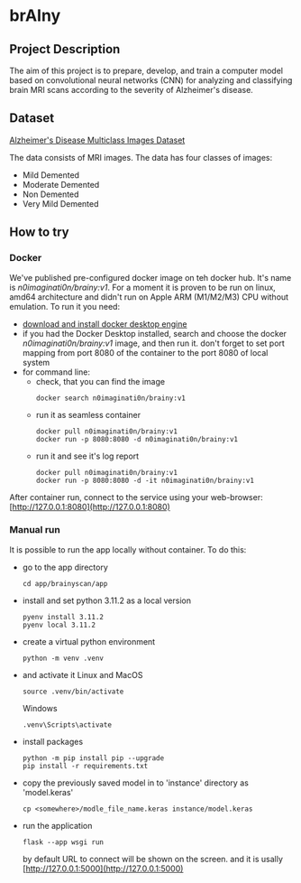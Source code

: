 # brAIny

## Project Description

The aim of this project is to prepare, develop, and train a computer model based 
on convolutional neural networks (CNN) for analyzing and classifying brain MRI scans 
according to the severity of Alzheimer's disease.

## Dataset

[Alzheimer's Disease Multiclass Images Dataset](https://www.kaggle.com/datasets/aryansinghal10/alzheimers-multiclass-dataset-equal-and-augmented)

The data consists of MRI images. The data has four classes of images:

* Mild Demented
* Moderate Demented
* Non Demented
* Very Mild Demented

## How to try

### Docker

We've published pre-configured docker image on teh docker hub. It's name is _*n0imaginati0n/brainy:v1*_. For a moment it is proven to be run on linux, amd64 architecture and didn't run on Apple ARM (M1/M2/M3) CPU without emulation. To run it you need:

* [download and install docker desktop engine](https://www.docker.com/get-started/)
* if you had the Docker Desktop installed, search and choose the docker _*n0imaginati0n/brainy:v1*_ image, and then run it. don't forget to set port mapping from port 8080 of the container to the port 8080 of local system
* for command line:
    * check, that you can find the image
        ```shell
        docker search n0imaginati0n/brainy:v1
        ```
    * run it as seamless container
        ```shell
        docker pull n0imaginati0n/brainy:v1
        docker run -p 8080:8080 -d n0imaginati0n/brainy:v1
        ```
    * run it and see it's log report
        ```shell
        docker pull n0imaginati0n/brainy:v1
        docker run -p 8080:8080 -d -it n0imaginati0n/brainy:v1
        ```

After container run, connect to the service using your web-browser: [http://127.0.0.1:8080](http://127.0.0.1:8080)

### Manual run

It is possible to run the app locally without container. To do this:

* go to the app directory
    ```shell
    cd app/brainyscan/app
    ```

* install and set python 3.11.2 as a local version
    ```shell
    pyenv install 3.11.2
    pyenv local 3.11.2
    ```
* create a virtual python environment
    ```shell
    python -m venv .venv
    ```
*  and activate it
    Linux and MacOS
    ```shell
    source .venv/bin/activate
    ```

    Windows
    ```shell
    .venv\Scripts\activate
    ```

* install packages
    ```shell
    python -m pip install pip --upgrade
    pip install -r requirements.txt
    ```

* copy the previously saved model in to 'instance' directory as 'model.keras'
    
    ```shell
    cp <somewhere>/modle_file_name.keras instance/model.keras
    ```

* run the application

    ```shell
    flask --app wsgi run
    ```

    by default URL to connect will be shown on the screen. and it is usally [http://127.0.0.1:5000](http://127.0.0.1:5000)
